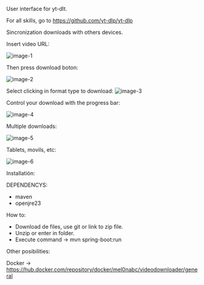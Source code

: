 User interface for yt-dlt. 

For all skills, go to https://github.com/yt-dlp/yt-dlp

Sincronization downloads with others devices.

Insert video URL:


![image-1](https://github.com/user-attachments/assets/15c14117-9593-42e7-9458-cafc5fde9f8b)



Then press download boton:


![image-2](https://github.com/user-attachments/assets/8a9befe8-baaa-48da-b52d-9c981753ce7a)



Select clicking in format type to download:
![image-3](https://github.com/user-attachments/assets/6e1ab621-d9d6-4ea0-95e2-cc6cfd26f7dd)



Control your download with the progress bar:


![image-4](https://github.com/user-attachments/assets/d797afcc-4fb0-4777-8456-8ed75ee85e81)


Multiple downloads:


![image-5](https://github.com/user-attachments/assets/2424b977-02b3-4fad-add8-24a24741f288)



Tablets, movils, etc:


![image-6](https://github.com/user-attachments/assets/dbff15f7-93d9-4e61-8d51-e2b2542b10b4)


Installatión:

DEPENDENCYS:

- maven
- openjre23

How to:

- Download de files, use git or link to zip file.
- Unzip or enter in folder.
- Execute command -> mvn spring-boot:run

Other posibilities:

Docker -> https://hub.docker.com/repository/docker/mel0nabc/videodownloader/general
